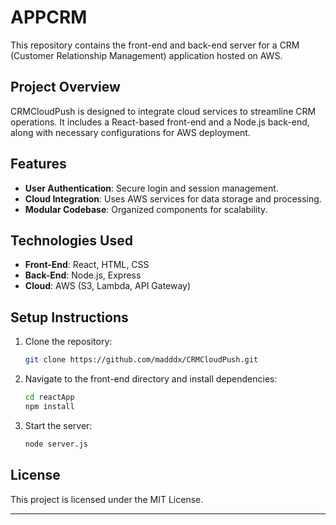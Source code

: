 # APPCRM

This repository contains the front-end and back-end server for a CRM (Customer Relationship Management) application hosted on AWS.

## Project Overview
CRMCloudPush is designed to integrate cloud services to streamline CRM operations. It includes a React-based front-end and a Node.js back-end, along with necessary configurations for AWS deployment.

## Features
- **User Authentication**: Secure login and session management.
- **Cloud Integration**: Uses AWS services for data storage and processing.
- **Modular Codebase**: Organized components for scalability.

## Technologies Used
- **Front-End**: React, HTML, CSS
- **Back-End**: Node.js, Express
- **Cloud**: AWS (S3, Lambda, API Gateway)

## Setup Instructions
1. Clone the repository:
   ```bash
   git clone https://github.com/madddx/CRMCloudPush.git
   ```
2. Navigate to the front-end directory and install dependencies:
   ```bash
   cd reactApp
   npm install
   ```
3. Start the server:
   ```bash
   node server.js
   ```

## License
This project is licensed under the MIT License.

---
